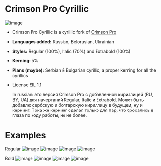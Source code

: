 

# Crimson Pro Cyrillic
![image](https://github.com/user-attachments/assets/7aa200fd-c440-467c-8b3b-ee2215a624d6)
- Crimson Pro Cyrillic is a cyrillic fork of [Crimson Pro](https://github.com/Fonthausen/CrimsonPro)
- **Languages added:** Russian, Belorusian, Ukrainian
- **Styles:** Regular (100%), Italic (70%) and Extrabold (100%)
- **Kerning:** 5%
- **Plans (maybe):** Serbian & Bulgarian cyrillic, a proper kerning for all the cyrillics
- License SIL 1.1

  In russian: это версия Crimson Pro с добавленной кириллицей (RU, BY, UA) для начертаний Regular, Italic и Extrabold. Может быть добавлю сербскую и болгарскую кириллицу в будущем, ну и кернинг. Пока же кернинг сделал только для пар, что бросались в глаза по ходу работы, но не более. 

# Examples



Regular
![image](https://github.com/user-attachments/assets/53df1bee-b488-49ff-a87e-07a047052330)
![image](https://github.com/user-attachments/assets/46543a53-e627-4b35-a6bb-88afa9eff063)
![image](https://github.com/user-attachments/assets/8f6b7a7f-44c0-4d02-baa3-fd12be9a2f41)
![image](https://github.com/user-attachments/assets/4f675bb2-b161-41a1-901b-fab0465f6e2c)

Bold
![image](https://github.com/user-attachments/assets/01ed8369-64a8-4571-a86c-a64962687aec)
![image](https://github.com/user-attachments/assets/db6ed87d-e13e-4257-8d64-5e0266d2549a)
![image](https://github.com/user-attachments/assets/c0c3d158-d49c-42d7-8a6b-dc5a18587945)
![image](https://github.com/user-attachments/assets/d8e21a26-893c-4b18-815e-b16efe830600)

